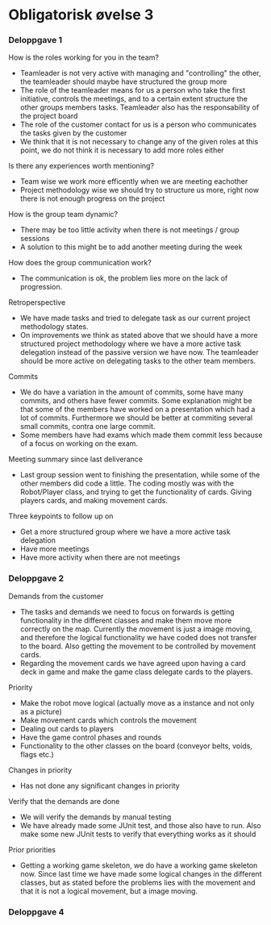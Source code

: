 # Obligatorisk øvelse 3

### Deloppgave 1
How is the roles working for you in the team?

 - Teamleader is not very active with managing and "controlling" the other, the teamleader should maybe have structured the group more
 - The role of the teamleader means for us a person who take the first initiative, controls the meetings, and to a certain extent structure the other groups members tasks. Teamleader also has the responsability of the project board 
 - The role of the customer contact for us is a person who communicates the tasks given by the customer
 - We think that it is not necessary to change any of the given roles at this point, we do not think it is necessary to add more roles either

Is there any experiences worth mentioning?

 - Team wise we work more efficently when we are meeting eachother
 - Project methodology wise we should try to structure us more, right now there is not enough progress on the project

How is the group team dynamic?
 - There may be too little activity when there is not meetings / group sessions
 - A solution to this might be to add another meeting during the week

How does the group communication work?
 
 - The communication is ok, the problem lies more on the lack of progression. 

Retroperspective

 - We have made tasks and tried to delegate task as our current project methodology states. 
 - On improvements we think as stated above that we should have a more structured project methodology where we have a more active task delegation instead of the passive version we have now. The teamleader should be more active on delegating tasks to the other team members. 
 
Commits

 - We do have a variation in the amount of commits, some have many commits, and others have fewer commits. Some explanation might be that some of the members have worked on a presentation which had a lot of commits. Furthermore we should be better at commiting several small commits, contra one large commit.
 - Some members have had exams which made them commit less because of a focus on working on the exam. 
 
Meeting summary since last deliverance
 
 - Last group session went to finishing the presentation, while some of the other members did code a little. The coding mostly was with the Robot/Player class, and trying to get the functionality of cards. Giving players cards, and making movement cards. 
 
Three keypoints to follow up on
 
 - Get a more structured group where we have a more active task delegation
 - Have more meetings 
 - Have more activity when there are not meetings
 
### Deloppgave 2

Demands from the customer

 - The tasks and demands we need to focus on forwards is getting functionality in the different classes and make them move more correctly on the map. Currently the movement is just a image moving, and therefore the logical functionality we have coded does not transfer to the board. Also getting the movement to be controlled by movement cards. 
 - Regarding the movement cards we have agreed upon having a card deck in game and make the game class delegate cards to the players. 
 
Priority
 
 - Make the robot move logical (actually move as a instance and not only as a picture)
 - Make movement cards which controls the movement
 - Dealing out cards to players
 - Have the game control phases and rounds
 - Functionality to the other classes on the board (conveyor belts, voids, flags etc.)
  
Changes in priority

 - Has not done any significant changes in priority
 
Verify that the demands are done

 - We will verify the demands by manual testing
 - We have already made some JUnit test, and those also have to run. Also make some new JUnit tests to verify that everything works as it should
 
Prior priorities

 - Getting a working game skeleton, we do have a working game skeleton now. Since last time we have made some logical changes in the different classes, but as stated before the problems lies with the movement and that it is not a logical movement, but a image moving. 
 
 ### Deloppgave 4
 
 